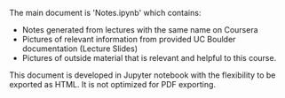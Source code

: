 The main document is 'Notes.ipynb' which contains:

  * Notes generated from lectures with the same name on Coursera
  * Pictures of relevant information from provided UC Boulder documentation (Lecture Slides)
  * Pictures of outside material that is relevant and helpful to this course.

This document is developed in Jupyter notebook with the flexibility to be exported as HTML. It is not optimized for PDF exporting.
